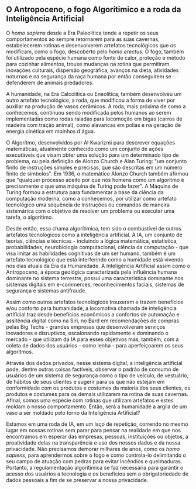 ## O Antropoceno, o fogo Algorítimico e a roda da Inteligência Artificial

O _homo sapiens_ desde a Era Paleolítica tende a repetir os seus comportamentos ao sempre retornarem para as suas cavernas, estabelecerem rotinas e desenvolverem artefatos tecnológicos que os modificam, como o fogo, descoberto pelo _homo erectus_. O fogo, também foi utilizado pela espécie humana como fonte de calor, proteção e método para cozinhar alimentos, trouxe mudanças na rotina que permitiram inovações culturais, dispersão geográfica, avanços na dieta, atividades noturnas e na segurança da raça humana por então conseguirem se defenderem de animais predadores.

A humanidade, na Era Calcolítica ou Eneolítica, também desenvolveu um outro artefato tecnológico, a roda, que modificou a forma de viver por auxiliar na produção de vasos cerâmicos. A roda, mais próxima de como a conhecemos, continuou sendo modificada pelos humanos ao serem implementadas como rodas raiadas para locomoção em bigas (carros de madeira com tração animal), como alavancas em polias e na geração de energia cinética em moinhos d'água.

O Algorítmo, desenvolvidos por Al Kwarizmi para descrever equações matemáticas, atualmente conhecido como um conjunto de ações executáveis que visam obter uma solução para um determinado tipo de problema, ou pela definição de Alonzo Church e Alan Turing: "um conjunto finito de instruções simples e precisas, que são descritas em um número finito de símbolos". Em 1936, o matemático Alonzo Church também afirmou que "qualquer processo aceito por que nós homens como um algoritmo é precisamente o que uma máquina de Turing pode fazer". A Máquina de Turing formou a estrutura para fundamentar a base da ciência da computação moderna, como a conhecemos, por utilizar como artefato tecnológico uma sequência de instruções ou comandos de maneira sistemárica com o objetivo de resolver um problema ou executar uma tarefa, o algoritimo.

Desde então, essa chama algorítimica, tem sido o combustível de outros artefatos tecnológicos como a inteligência artificial. A IA, um conjunto de teorias, ciências e técnicas - incluindo a lógica matemática, estatística, probabilidades, neurobiologia computacional, ciência da computação - que visa imitar as habilidades cognitivas de um ser humano, também é um artefato tecnológico que está interferindo como a humidade está vivendo nos dias atuais da Era da Humanidade. A Inteligência Artificial assim como o Antropoceno, a época geológica caracterizada pela influência humana dominante no sistema terrestre, possui uma característica dominante nos sistemas digitais em e-commerces, reconhecimentos faciais, sistemas de segurança e sistemas antifraude.

Assim como outros artefatos tecnológicos trouxeram e trazem benefícios e/ou conforto para humanidade, a locomotiva chamada de inteligência artificial traz desde benefícios econômicos a confortos de automação e assitência digital como na Siri, no Bard em recomendações de compras pelas Big Techs - grandes empresas que desenvolveram serviços inovadores e disruptivos, escalonando rapidamente e dominando o mercado - que utilizam da IA para esses objetivos mas, também, com a coleta de dados dos usuários - como lenha - para aperfeiçoarem os seus algorítmos.

Através dos dados privados, nesse sistema digital, a inteligência artificial pode, dentre outras coisas factíveis, observar o padrão de consumo de usuários de um sistema de segurança como o tipo de veículo, de vestuário, de hábitos de seus clientes e sugerir para os que não estejam em conformidade com os produtos e costumes da maioria dos seus clientes, os produtos e costumes para os demais utilizarem na rotina de suas cavernas. Afinal, somos uma espécie com rotinas que utilizam artefatos e estes moldam o nosso comportamento. Então, será a humanidade a argila de um vaso a ser moldado pelo torno da Inteligência Artificial?

Estamos em uma roda de IA, em um laço de repetição, correndo no mesmo lugar em nossas rotinas sem parar para pensar na realidade em que nos encontramos em esperar das empresas, pessoas, instituições ou objetos, a proatividade delas na transparência e uso dos nossos dados e da nossa privacidade. Não precisamos demorar milhares de anos, como os _homo sapiens_, para aprendermos sobre o fogo e como controla-lo delimitando o seu campo de atuação com pedras para evitar incêndios e queimaduras. Portanto, a regulamentação algorítimica se faz necessária para garantir o acesso dos usuários a tecnologia e os benefícios sem a obrigatoriedade de dados pessoais a fim de se preservar a nossa privacidade.
